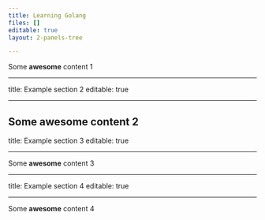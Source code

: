 ```yaml
---
title: Learning Golang
files: []
editable: true
layout: 2-panels-tree

---
```

Some **awesome** content 1

---
title: Example section 2
editable: true

---
Some **awesome** content 2
---
title: Example section 3
editable: true

---
Some **awesome** content 3

---
title: Example section 4
editable: true

---
Some **awesome** content 4

